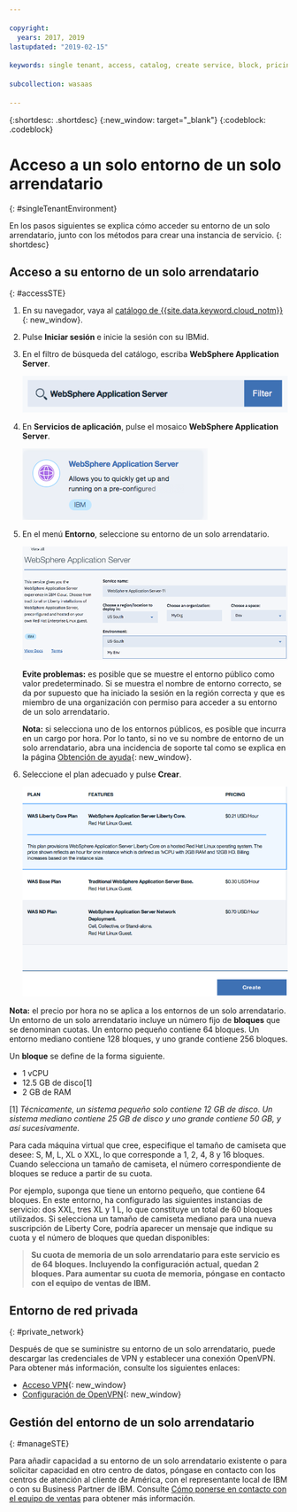 ```yaml
---

copyright:
  years: 2017, 2019
lastupdated: "2019-02-15"

keywords: single tenant, access, catalog, create service, block, pricing, vpn, openvpn

subcollection: wasaas

---
```


{:shortdesc: .shortdesc}
{:new_window: target="_blank"}
{:codeblock: .codeblock}

# Acceso a un solo entorno de un solo arrendatario
{: #singleTenantEnvironment}


En los pasos siguientes se explica cómo acceder su entorno de un solo arrendatario, junto con los métodos para crear una instancia de servicio.
{: shortdesc}


## Acceso a su entorno de un solo arrendatario
{: #accessSTE}

1. En su navegador, vaya al [catálogo de {{site.data.keyword.cloud_notm}}](https://{DomainName}/catalog/){: new_window}.

2. Pulse **Iniciar sesión** e inicie la sesión con su IBMid.

6. En el filtro de búsqueda del catálogo, escriba **WebSphere Application Server**.

    ![Filtro de búsqueda](images/filter.png)

7. En **Servicios de aplicación**, pulse el mosaico **WebSphere Application Server**.

    ![Mosaico de WebSphere Application Server](images/iconWAS.png)

8. En el menú **Entorno**, seleccione su entorno de un solo arrendatario.

    ![Nombre del entorno de un solo arrendatario](images/environmentSTE.png)

    **Evite problemas:** es posible que se muestre el entorno público como valor predeterminado. Si se muestra el nombre de entorno correcto, se da por supuesto que ha iniciado la sesión en la región correcta y que es miembro de una organización con permiso para acceder a su entorno de un solo arrendatario.

    **Nota:** si selecciona uno de los entornos públicos, es posible que incurra en un cargo por hora. Por lo tanto, si no ve su nombre de entorno de un solo arrendatario, abra una incidencia de soporte tal como se explica en la página [Obtención de ayuda](/docs/services/ApplicationServeronCloud?topic=wasaas-reporting_issues#reporting_issues){: new_window}.

9. Seleccione el plan adecuado y pulse **Crear**.

    ![Elija un plan y cree su servicio](images/createSTE.png)


**Nota:** el precio por hora no se aplica a los entornos de un solo arrendatario. Un entorno de un solo arrendatario incluye un número fijo de **bloques** que se denominan cuotas. Un entorno pequeño contiene 64 bloques. Un entorno mediano contiene 128 bloques, y uno grande contiene 256 bloques.

Un **bloque** se define de la forma siguiente.
  * 1 vCPU
  * 12.5 GB de disco[1]
  * 2 GB de RAM

[1] *Técnicamente, un sistema pequeño solo contiene 12 GB de disco. Un sistema mediano contiene 25 GB de disco y uno grande contiene 50 GB, y así sucesivamente.*

Para cada máquina virtual que cree, especifique el tamaño de camiseta que desee: S, M, L, XL o XXL, lo que corresponde a 1, 2, 4, 8 y 16 bloques. Cuando selecciona un tamaño de camiseta, el número correspondiente de bloques se reduce a partir de su cuota.

Por ejemplo, suponga que tiene un entorno pequeño, que contiene 64 bloques. En este entorno, ha configurado las siguientes instancias de servicio: dos XXL, tres XL y 1 L, lo que constituye un total de 60 bloques utilizados. Si selecciona un tamaño de camiseta mediano para una nueva suscripción de Liberty Core, podría aparecer un mensaje que indique su cuota y el número de bloques que quedan disponibles:

> **Su cuota de memoria de un solo arrendatario para este servicio es de 64 bloques. Incluyendo la configuración actual, quedan 2 bloques. Para aumentar su cuota de memoria, póngase en contacto con el equipo de ventas de IBM.**


## Entorno de red privada
{: #private_network}

Después de que se suministre su entorno de un solo arrendatario, puede descargar las credenciales de VPN y establecer una conexión OpenVPN. Para obtener más información, consulte los siguientes enlaces:

* [Acceso VPN](/docs/services/ApplicationServeronCloud?topic=wasaas-networkEnvironment#vpnAccess){: new_window}
* [Configuración de OpenVPN](/docs/services/ApplicationServeronCloud?topic=wasaas-system_access#setup_openvpn){: new_window}

## Gestión del entorno de un solo arrendatario
{: #manageSTE}

Para añadir capacidad a su entorno de un solo arrendatario existente o para solicitar capacidad en otro centro de datos, póngase en contacto con los centros de atención al cliente de América, con el representante local de IBM o con su Business Partner de IBM. Consulte [Cómo ponerse en contacto con el equipo de ventas](/docs/services/ApplicationServeronCloud?topic=wasaas-reporting_issues#contacting-sales) para obtener más información.
